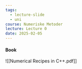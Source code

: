 ```yaml
---
tags:
  - lecture-slide
  - uni
course: Numeriske Metoder
lecture: Lecture 0
date: 2025-02-05
---
```

#### Book
![[Numerical Recipes in C++.pdf]]